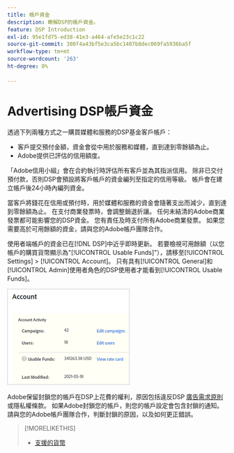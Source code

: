 ```yaml
---
title: 帳戶資金
description: 瞭解DSP的帳戶資金。
feature: DSP Introduction
exl-id: 95e1fd75-ed38-41e3-a464-afe5e23c1c22
source-git-commit: 380f4a43bf5e3ca5bc1407b8dec069fa5936ba5f
workflow-type: tm+mt
source-wordcount: '263'
ht-degree: 0%

---
```


# Advertising DSP帳戶資金

透過下列兩種方式之一購買媒體和服務的DSP基金客戶帳戶：

* 客戶提交預付金額，資金會從中用於服務和媒體，直到達到零餘額為止。
* Adobe提供已評估的信用額度。

「Adobe信用小組」會在合約執行時評估所有客戶並為其指派信用。 除非已交付預付款，否則DSP會預設將客戶帳戶的資金編列至指定的信用等級。 帳戶會在建立帳戶後24小時內編列資金。

當客戶將錢花在信用或預付時，用於媒體和服務的資金會隨著支出而減少，直到達到零餘額為止。 在支付商業發票時，會調整銷退折讓。 任何未結清的Adobe商業發票都可能影響您的DSP資金。 您有責任及時支付所有Adobe商業發票。 如果您需要高於可用餘額的資金，請與您的Adobe帳戶團隊合作。

使用者端帳戶的資金已在[!DNL DSP]中近乎即時更新。 若要檢視可用餘額（以您帳戶的購買貨幣顯示為&quot;[!UICONTROL Usable Funds]&quot;），請移至[!UICONTROL Settings] > [!UICONTROL Account]。 只有具有[!UICONTROL General]和[!UICONTROL Admin]使用者角色的DSP使用者才能看到[!UICONTROL Usable Funds]。

![帳戶可用的資金](/help/dsp/assets/account-usable-funds.png)

Adobe保留封鎖您的帳戶在DSP上花費的權利，原因包括違反DSP [廣告需求原則](/help/policies/ad-requirements-policy.md)或隱私權條款。 如果Adobe封鎖您的帳戶，則您的帳戶設定會包含封鎖的通知。 請與您的Adobe帳戶團隊合作，判斷封鎖的原因，以及如何更正錯誤。

>[!MORELIKETHIS]
>
>* [支援的貨幣](/help/dsp/currency.md)
